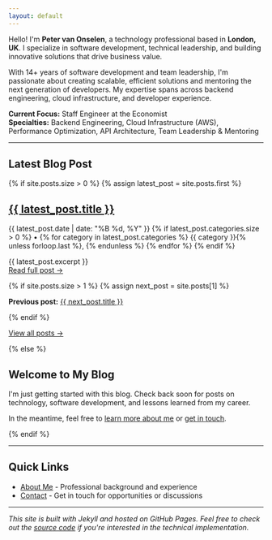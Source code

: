 ```yaml
---
layout: default
---
```


Hello! I'm **Peter van Onselen**, a technology professional based in **London, UK**. I specialize in software development, technical leadership, and building innovative solutions that drive business value.

With 14+ years of software development and team leadership, I'm passionate about creating scalable, efficient solutions and mentoring the next generation of developers. My expertise spans across backend engineering, cloud infrastructure, and developer experience.

**Current Focus:** Staff Engineer at the Economist  
**Specialties:** Backend Engineering, Cloud Infrastructure (AWS), Performance Optimization, API Architecture, Team Leadership & Mentoring

---

## Latest Blog Post

{% if site.posts.size > 0 %}
{% assign latest_post = site.posts.first %}
<div class="card">
  <h2><a href="{{ latest_post.url | relative_url }}">{{ latest_post.title }}</a></h2>
  <p class="post-meta">{{ latest_post.date | date: "%B %d, %Y" }}
  {% if latest_post.categories.size > 0 %}
  •
  {% for category in latest_post.categories %}
    <span class="category">{{ category }}</span>{% unless forloop.last %}, {% endunless %}
  {% endfor %}
  {% endif %}
  </p>
  <div class="post-excerpt">
    {{ latest_post.excerpt }}
  </div>
  <a href="{{ latest_post.url | relative_url }}" class="btn">Read full post →</a>
</div>

{% if site.posts.size > 1 %}
{% assign next_post = site.posts[1] %}
<p><strong>Previous post:</strong> <a href="{{ next_post.url | relative_url }}">{{ next_post.title }}</a></p>
{% endif %}

<p><a href="/blog/">View all posts →</a></p>

{% else %}
<div class="card">
  <h2>Welcome to My Blog</h2>
  <p>I'm just getting started with this blog. Check back soon for posts on technology, software development, and lessons learned from my career.</p>
  <p>In the meantime, feel free to <a href="/about/">learn more about me</a> or <a href="/contact/">get in touch</a>.</p>
</div>
{% endif %}

---

## Quick Links

- [About Me](/about/) - Professional background and experience
- [Contact](/contact/) - Get in touch for opportunities or discussions

---

*This site is built with Jekyll and hosted on GitHub Pages. Feel free to check out the [source code](https://github.com/vanonselenp/vanonselenp.github.io) if you're interested in the technical implementation.*
